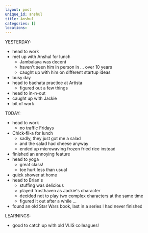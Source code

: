 ```yaml
---
layout: post
unique_id: anshul
title: Anshul
categories: []
locations: 
---
```


YESTERDAY:
* head to work
* met up with Anshul for lunch
  * Jambalaya was decent
  * haven't seen him in person in ... over 10 years
  * caught up with him on different startup ideas
* busy day
* head to bachata practice at Artista
  * figured out a few things
* head to in-n-out
* caught up with Jackie
* bit of work

TODAY:
* head to work
  * no traffic Fridays
* Chick-fil-a for lunch
  * sadly, they just got me a salad
  * and the salad had cheese anyway
  * ended up microwaving frozen fried rice instead
* finished an annoying feature
* head to yoga
  * great class!
  * toe hurt less than usual
* quick shower at home
* head to Brian's
  * stuffing was delicious
  * played frosthaven as Jackie's character
  * decided not to play two complex characters at the same time
  * figured it out after a while ...
* found an old Star Wars book, last in a series I had never finished

LEARNINGS:
* good to catch up with old VLIS colleagues!
